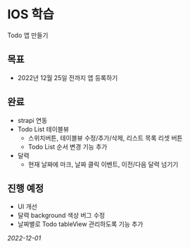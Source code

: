 # IOS 학습

Todo 앱 만들기

## 목표
  - 2022년 12월 25일 전까지 앱 등록하기
  
## 완료
  - strapi 연동
  - Todo List 테이블뷰
     - 스위치버튼, 테이블뷰 수정/추가/삭제, 리스트 목록 리셋 버튼
     - Todo List 순서 변경 기능 추가
  - 달력
     - 현재 날짜에 마크, 날짜 클릭 이벤트, 이전/다음 달력 넘기기

## 진행 예정
  - UI 개선
  - 달력 background 색상 버그 수정
  - 날짜별로 Todo tableView 관리하도록 기능 추가
  
*2022-12-01*
